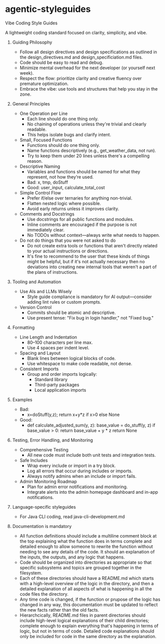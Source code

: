 # agentic-styleguides

Vibe Coding Style Guides

A lightweight coding standard focused on clarity, simplicity, and vibe.

1. Guiding Philosophy
    - Follow all design directives and design specifications as outlined in the design_directives.md and design_specificiation.md files.
    - Code should be easy to read and debug.
    - Minimize mental overhead for the next developer (or yourself next week).
    - Respect the flow: prioritize clarity and creative fluency over premature optimization.
    - Embrace the vibe: use tools and structures that help you stay in the zone.

3. General Principles
    - One Operation per Line
        * Each line should do one thing only.
        * No chaining of operations unless they're trivial and clearly readable.
        * This helps isolate bugs and clarify intent.
    - Small, Focused Functions
        * Functions should do one thing only.
        * Name functions descriptively (e.g., get_weather_data, not run).
        * Try to keep them under 20 lines unless there's a compelling reason.
    - Descriptive Naming
        * Variables and functions should be named for what they represent, not how they’re used.
        * Bad: x, tmp, doStuff
        * Good: user_input, calculate_total_cost
    - Simple Control Flow
        * Prefer if/else over ternaries for anything non-trivial.
        * Flatten nested logic where possible.
        * Avoid early returns unless it improves clarity.
    - Comments and Docstrings
        * Use docstrings for all public functions and modules.
        * Inline comments are encouraged if the purpose is not immediately clear.
        * No TODOs without context—always write what needs to happen.
    * Do not do things that you were not asked to do
        * Do not create extra tools or functions that aren't directly related to your actual instructions or directions.
        * It's fine to recommend to the user that these kinds of things might be helpful, but if it's not actually necessary then no deviations into creating new internal tools that weren't a part of the plans of instructions.

4. Tooling and Automation
    - Use AIs and LLMs Wisely
        * Style guide compliance is mandatory for AI output—consider adding lint rules or custom prompts.
    - Version Control
        * Commits should be atomic and descriptive.
        * Use present tense: "Fix bug in login handler," not "Fixed bug."

5. Formatting
    - Line Length and Indentation
        * 80–100 characters per line max.
        * Use 4 spaces per indent level.
    - Spacing and Layout
        * Blank lines between logical blocks of code.
        * Use whitespace to make code readable, not dense.
    - Consistent Imports
        * Group and order imports logically:
            + Standard library
            + Third-party packages
            + Local application imports

6. Examples
    - Bad:
        + x=doStuff(y,z); return x+y*z if x>0 else None
    - Good:
        + def calculate_adjusted_sum(y, z):
            base_value = do_stuff(y, z)
            if base_value > 0:
                return base_value + y * z
            return None

7. Testing, Error Handling, and Monitoring
    - Comprehensive Testing
        * All new code must include both unit tests and integration tests.
    - Safe Includes
        * Wrap every include or import in a try block.
        * Log all errors that occur during includes or imports.
        * Always notify admins when an include or import fails.
    - Admin Monitoring Roadmap
        * Plan for admin error notifications and monitoring.
        * Integrate alerts into the admin homepage dashboard and in-app notifications.

8. Language-specific styleguides
    - For Java CLI coding, read java-cli-development.md

9. Documentation is mandatory
    - All function definitions should include a multiline comment block at the top explaining what the function does in terms complete and detailed enough to allow someone to rewrite the function without needing to see any details of the code. It should an explanation of the inputs, the outputs, and any logic that happens.
    - Code should be organized into directories as appropriate so that specific subsystems and topics are grouped together in the filesystem.
    - Each of these directories should have a README.md which starts with a high-level overview of the logic in the directory, and then a detailed explanation of all aspects of what is happening in all the code files the directory.
    - Any time code is changed, if the function or prupose of the logic has changed in any way, this documentation must be updated to reflect the new facts rather than the old facts.
    - Hierarchcically, README.md files in parent directories should include high-level logical explanations of their child directories; complete enough to explain everything that's happening in terms of logic, but not in terms of code. Detailed code explanations should only be included for code in the same directory as the explanation.
